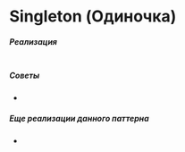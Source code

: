 # Singleton (Одиночка)


##### Реализация

```java
```

##### Советы

* 

##### Еще реализации данного паттерна

* 
